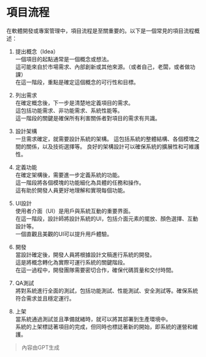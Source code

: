 # 項目流程

在軟體開發或專案管理中，項目流程是至關重要的。以下是一個常見的項目流程概述：

1. 提出概念（Idea）  
一個項目的起點通常是一個概念或想法。  
這可能來自於市場需求、內部創新或其他來源。（或者自己，老闆，或者做功課）    
在這一階段，重點是確定這個概念的可行性和目標。

2. 列出需求  
在確定概念後，下一步是清楚地定義項目的需求。  
這包括功能需求、非功能需求、系統性能等。  
這一階段的關鍵是確保所有利害關係者對項目的需求有共識。

3. 設計架構  
一旦需求確定，就需要設計系統的架構。 
這包括系統的整體結構、各個模塊之間的關係，以及技術選擇等。 
良好的架構設計可以確保系統的擴展性和可維護性。

4. 定義功能  
在確定架構後，需要進一步定義系統的功能。  
這一階段將各個模塊的功能細化為具體的任務和操作。  
這有助於開發人員更好地理解和實現每個功能。

5. UI設計  
使用者介面（UI）是用戶與系統互動的重要界面。  
在這一階段，設計師將設計系統的UI，包括介面元素的擺放、顏色選擇、互動設計等。  
一個直觀且美觀的UI可以提升用戶體驗。

6. 開發  
當設計確定後，開發人員將根據設計文稿進行系統的開發。  
這是將概念轉化為實際可運行系統的關鍵階段。  
在這一過程中，開發團隊需要密切合作，確保代碼質量和交付時間。

7. QA測試  
將對系統進行全面的測試，包括功能測試、性能測試、安全測試等。確保系統符合需求並且穩定運行。

8. 上架  
當系統通過測試並且準備就緒時，就可以將其部署到生產環境中。  
系統的上架標誌著項目的完成，但同時也標誌著新的開始，即系統的運營和維護。

> 內容由GPT生成